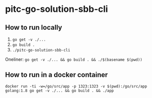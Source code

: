 # pitc-go-solution-sbb-cli

## How to run locally
1. `go get -v ./...`
2. `go build .`
3. `./pitc-go-solution-sbb-cli`

Oneliner:
`go get -v ./... && go build . && ./$(basename $(pwd))`

## How to run in a docker container
`docker run -ti -w=/go/src/app -p 1323:1323 -v $(pwd):/go/src/app golang:1.8 go get -v ./... && go build . && ./app`
